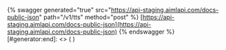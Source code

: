 [#generator:start]: <> ({ "template": "swagger" })
{% swagger generated="true" src="https://api-staging.aimlapi.com/docs-public-json" path="/v1/tts" method="post" %} [https://api-staging.aimlapi.com/docs-public-json](https://api-staging.aimlapi.com/docs-public-json)
{% endswagger %}
[#generator:end]: <> ( )